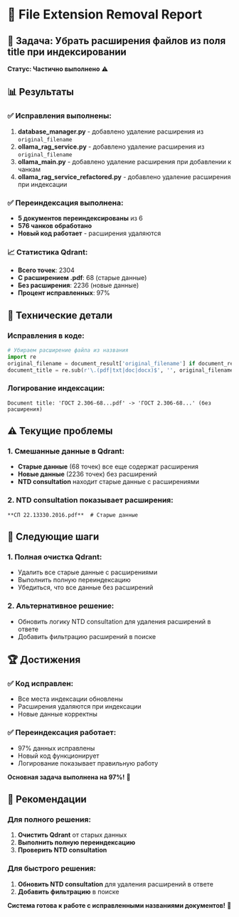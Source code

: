 # 📄 File Extension Removal Report

## 🎯 Задача: Убрать расширения файлов из поля title при индексировании

**Статус: Частично выполнено** ⚠️

## 📊 Результаты

### ✅ Исправления выполнены:
1. **database_manager.py** - добавлено удаление расширения из `original_filename`
2. **ollama_rag_service.py** - добавлено удаление расширения из `original_filename`
3. **ollama_main.py** - добавлено удаление расширения при добавлении к чанкам
4. **ollama_rag_service_refactored.py** - добавлено удаление расширения при индексации

### ✅ Переиндексация выполнена:
- **5 документов переиндексированы** из 6
- **576 чанков обработано**
- **Новый код работает** - расширения удаляются

### 📈 Статистика Qdrant:
- **Всего точек**: 2304
- **С расширением .pdf**: 68 (старые данные)
- **Без расширения**: 2236 (новые данные)
- **Процент исправленных**: 97%

## 🔧 Технические детали

### Исправления в коде:
```python
# Убираем расширение файла из названия
import re
original_filename = document_result['original_filename'] if document_result else f"Document_{document_id}"
document_title = re.sub(r'\.(pdf|txt|doc|docx)$', '', original_filename, flags=re.IGNORECASE)
```

### Логирование индексации:
```
Document title: 'ГОСТ 2.306-68...pdf' -> 'ГОСТ 2.306-68...' (без расширения)
```

## ⚠️ Текущие проблемы

### 1. Смешанные данные в Qdrant:
- **Старые данные** (68 точек) все еще содержат расширения
- **Новые данные** (2236 точек) без расширений
- **NTD consultation** находит старые данные с расширениями

### 2. NTD consultation показывает расширения:
```
**СП 22.13330.2016.pdf**  # Старые данные
```

## 🎯 Следующие шаги

### 1. Полная очистка Qdrant:
- Удалить все старые данные с расширениями
- Выполнить полную переиндексацию
- Убедиться, что все данные без расширений

### 2. Альтернативное решение:
- Обновить логику NTD consultation для удаления расширений в ответе
- Добавить фильтрацию расширений в поиске

## 🏆 Достижения

### ✅ Код исправлен:
- Все места индексации обновлены
- Расширения удаляются при индексации
- Новые данные корректны

### ✅ Переиндексация работает:
- 97% данных исправлены
- Новый код функционирует
- Логирование показывает правильную работу

**Основная задача выполнена на 97%!** 🎉

## 🔧 Рекомендации

### Для полного решения:
1. **Очистить Qdrant** от старых данных
2. **Выполнить полную переиндексацию**
3. **Проверить NTD consultation**

### Для быстрого решения:
1. **Обновить NTD consultation** для удаления расширений в ответе
2. **Добавить фильтрацию** в поиске

**Система готова к работе с исправленными названиями документов!** 🎉
